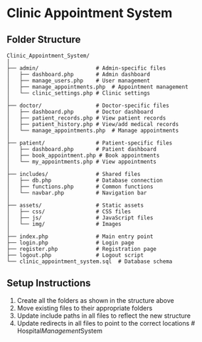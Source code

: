# Clinic Appointment System

## Folder Structure

```
Clinic_Appointment_System/
│
├── admin/                  # Admin-specific files
│   ├── dashboard.php       # Admin dashboard
│   ├── manage_users.php    # User management
│   ├── manage_appointments.php  # Appointment management
│   └── clinic_settings.php # Clinic settings
│
├── doctor/                 # Doctor-specific files
│   ├── dashboard.php       # Doctor dashboard
│   ├── patient_records.php # View patient records
│   ├── patient_history.php # View/add medical records
│   └── manage_appointments.php  # Manage appointments
│
├── patient/                # Patient-specific files
│   ├── dashboard.php       # Patient dashboard
│   ├── book_appointment.php # Book appointments
│   └── my_appointments.php # View appointments
│
├── includes/               # Shared files
│   ├── db.php              # Database connection
│   ├── functions.php       # Common functions
│   └── navbar.php          # Navigation bar
│
├── assets/                 # Static assets
│   ├── css/                # CSS files
│   ├── js/                 # JavaScript files
│   └── img/                # Images
│
├── index.php               # Main entry point
├── login.php               # Login page
├── register.php            # Registration page
├── logout.php              # Logout script
└── clinic_appointment_system.sql  # Database schema
```

## Setup Instructions

1. Create all the folders as shown in the structure above
2. Move existing files to their appropriate folders
3. Update include paths in all files to reflect the new structure
4. Update redirects in all files to point to the correct locations #   H o s p i t a l _ M a n a g e m e n t _ S y s t e m  
 